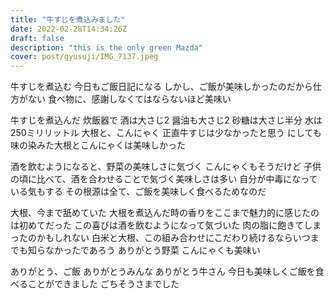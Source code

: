 ```yaml
---
title: "牛すじを煮込みました"
date: 2022-02-28T14:34:26Z
draft: false
description: "this is the only green Mazda"
cover: post/gyusuji/IMG_7137.jpeg
---
```


牛すじを煮込む
今日もご飯日記になる
しかし、ご飯が美味しかったのだから仕方がない
食べ物に、感謝しなくてはならないほど美味い

牛すじを煮込んだ
炊飯器で
酒は大さじ2
醤油も大さじ2
砂糖は大さじ半分
水は250ミリリットル
大根と、こんにゃく
正直牛すじは少なかったと思う
にしても味の染みた大根とこんにゃくは美味しかった

酒を飲むようになると、野菜の美味しさに気づく
こんにゃくもそうだけど
子供の頃に比べて、酒を合わせることで気づく美味しさは多い
自分が中毒になっている気もする
その根源は全て、ご飯を美味しく食べるためなのだ

大根、今まで舐めていた
大根を煮込んだ時の香りをここまで魅力的に感じたのは初めてだった
この喜びは酒を飲むようになって気づいた
肉の脂に飽きてしまったのかもしれない
白米と大根、この組み合わせにこだわり続けるならいつまでも知らなかったであろう
ありがとう野菜
こんにゃくも美味い

ありがとう、ご飯
ありがとうみんな
ありがとう牛さん
今日も美味しくご飯を食べることができました
ごちそうさまでした
